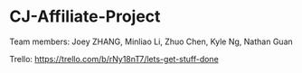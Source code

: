# CJ-Affiliate-Project
Team members:
  Joey ZHANG, 
  Minliao Li, 
  Zhuo Chen, 
  Kyle Ng, 
  Nathan Guan


Trello: https://trello.com/b/rNy18nT7/lets-get-stuff-done
